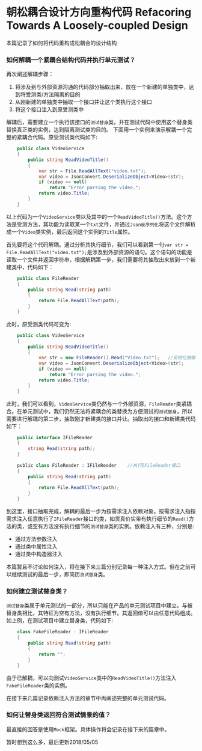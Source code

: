 # 朝松耦合设计方向重构代码 Refacoring Towards A Loosely-coupled Design
本篇记录了如何将代码重构成松耦合的设计结构

### 如何解耦一个紧耦合结构代码并执行单元测试？
再次阐述解耦步骤：

1. 将涉及到与外部资源沟通的代码部分抽取出来，放在一个新建的单独类中，达到将受测类/方法隔离的目的
2. 从刚新建的单独类中抽取一个接口并让这个类执行这个接口
3. 将这个接口注入到原受测类中

解耦后，需要建立一个执行该接口的`测试替身`类，并在测试代码中使用这个替身类替换真正类的实例，达到隔离测试类的目的。
下面用一个实例来演示解耦一个完整的紧耦合代码。原受测试类代码如下:
```c#
    public class VideoService
    {
        public string ReadVideoTitle()
        {
            var str = File.ReadAllText("video.txt");
            var video = JsonConvert.DeserializeObject<Video>(str);
            if (video == null)
                return "Error parsing the video.";
            return video.Title;
        }
    }
```
以上代码为一个`VideoService`类以及其中的一个`ReadVideoTitle()`方法。这个方法是受测方法，其功能为读取某一个`txt`文件，并通过`Json反序列化`将这个文件解析成一个`Video`类实例，最后返回这个实例的`Title`属性。

首先要将这个代码解耦。通过分析其执行细节，我们可以看到第一句`var str = File.ReadAllText("video.txt");`是涉及到外部资源的语句。这个语句的功能是读取一个文件并返回字符串，根据解耦第一步，我们需要将其抽取出来放到一个新建类中，代码如下：
```c#
    public class FileReader
    {
        public string Read(string path)
        {
            return File.ReadAllText(path);
        }
    }
```
此时，原受测类代码可变为:
```c#
    public class VideoService
    {
        public string ReadVideoTitle()
        {
            var str = new FileReader().Read("Video.txt");   //实例化抽取出去的涉及到外部相关资源的类
            var video = JsonConvert.DeserializeObject<Video>(str);
            if (video == null)
                return "Error parsing the video.";
            return video.Title;
        }
    }
```
此时，我们可以看到，`VideoService`类仍然与一个外部资源，`FileReader`类紧耦合。在单元测试中，我们仍然无法将紧耦合的类替换为方便测试的`测试替身`，所以需要进行解耦的第二步，抽取刚才新建类的接口并让。抽取出的接口和新建类代码如下：
```c#
    public interface IFileReader
    {
        string Read(string path);
    }
    
    public class FileReader : IFileReader    //执行IFileReader接口
    {
        public string Read(string path)
        {
            return File.ReadAllText(path);
        }
    }
```
到这里，接口抽取完成，解耦的最后一步为按需求注入依赖对象。按需求注入指按需求注入任意执行了`IFileReader`接口的类，如货真价实带有执行细节的`Read()`方法的类，或空有方法没有执行细节的`测试替身`类的实例。依赖注入有三种，分别是:

* 通过方法参数注入
* 通过类中属性注入
* 通过类中构造器注入

本篇暂且不讨论如何注入，将在接下来三篇分别记录每一种注入方式。但在之前可以继续测试的最后一步，即简历`测试替身`类。

### 如何建立测试替身类？
`测试替身`类属于单元测试的一部分，所以只能在产品的单元测试项目中建立。与被替身类相比，其特征为空有方法，没有执行细节。其返回值可以由任意代码组成。如上例，在测试项目中建立替身类，代码如下:
```c#
    class FakeFileReader : IFileReader
    {
        public string Read(string path)
        {
            return "";
        }
    }
```
由于已解耦，可以向测试`VideoService`类中的`ReadVideoTitle()`方法注入`FakeFileReader`类的实例。

在接下来几篇记录依赖注入方法的章节中再阐述完整的单元测试代码。

### 如何让替身类返回符合测试情景的值？
最直接的回答是使用`Mock`框架。具体操作将会记录在接下来的篇章中。

暂时想到这么多，最后更新2018/05/05
